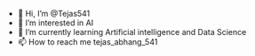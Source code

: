 - 👋 Hi, I’m @Tejas541
- 👀 I’m interested in AI
- 🌱 I’m currently learning Artificial intelligence and Data Science 
- 📫 How to reach me tejas_abhang_541

<!---
Tejas541/Tejas541 is a ✨ special ✨ repository because its `README.md` (this file) appears on your GitHub profile.
You can click the Preview link to take a look at your changes.
--->
